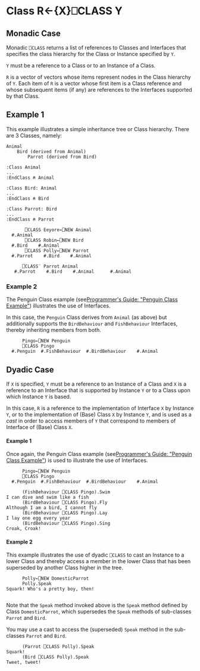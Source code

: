 <!-- Hidden search keywords -->
<div style="display: none;">
  ⎕CLASS CLASS
</div>






<h1 class="heading"><span class="name">Class</span> <span class="command">R←{X}⎕CLASS Y</span></h1>


## Monadic Case


Monadic `⎕CLASS` returns a list of references to Classes and Interfaces that specifies the class hierarchy for the Class or Instance specified by `Y`.


`Y` must be a reference to a Class or to an Instance of a Class.


`R` is a vector of vectors whose items represent nodes in the Class hierarchy of `Y`. Each item of `R` is a vector whose first item is a Class reference and whose subsequent items (if any) are references to the Interfaces supported by that Class.



## Example 1


This example illustrates a simple inheritance tree or Class hierarchy. There are 3 Classes, namely:
```apl
Animal
    Bird (derived from Animal)
        Parrot (derived from Bird)

:Class Animal
...
:EndClass ⍝ Animal
 
:Class Bird: Animal
...
:EndClass ⍝ Bird
 
:Class Parrot: Bird
...
:EndClass ⍝ Parrot

```
```apl
       ⎕CLASS Eeyore←⎕NEW Animal
  #.Animal  
       ⎕CLASS Robin←⎕NEW Bird
  #.Bird    #.Animal  
       ⎕CLASS Polly←⎕NEW Parrot
  #.Parrot    #.Bird    #.Animal
 
      ⎕CLASS¨ Parrot Animal
   #.Parrot    #.Bird    #.Animal      #.Animal
```



### Example 2


The Penguin Class example (see[Programmer's Guide: "Penguin Class Example"](../../../programming-reference-guide/object-oriented-programming/interfaces/interface-example)) illustrates the use of Interfaces.


In this case, the `Penguin` Class derives from `Animal` (as above) but additionally supports the `BirdBehaviour` and `FishBehaviour` Interfaces, thereby inheriting members from both.
```apl
      Pingo←⎕NEW Penguin
      ⎕CLASS Pingo
  #.Penguin  #.FishBehaviour  #.BirdBehaviour    #.Animal
```



## Dyadic Case


If `X` is specified, `Y` must be a reference to an Instance of a Class and `X` is a reference to an Interface that is supported by Instance `Y` or to a Class upon which Instance `Y` is based.


In this case, `R` is a reference to the implementation of Interface `X` by Instance `Y`, or to the implementation of (Base) Class `X` by Instance `Y`, and is used as a *cast* in order to access members of `Y` that correspond to members of Interface of (Base) Class `X`.



#### Example 1


Once again, the Penguin Class example (see[Programmer's Guide: "Penguin Class Example"](../../../programming-reference-guide/object-oriented-programming/interfaces/interface-example)) is used to illustrate the use of Interfaces.
```apl
      Pingo←⎕NEW Penguin
      ⎕CLASS Pingo
  #.Penguin  #.FishBehaviour  #.BirdBehaviour    #.Animal
 
      (FishBehaviour ⎕CLASS Pingo).Swim
I can dive and swim like a fish
      (BirdBehaviour ⎕CLASS Pingo).Fly
Although I am a bird, I cannot fly
      (BirdBehaviour ⎕CLASS Pingo).Lay
I lay one egg every year          
      (BirdBehaviour ⎕CLASS Pingo).Sing
Croak, Croak!           
```



#### Example 2


This example illustrates the use of dyadic `⎕CLASS` to cast an Instance to a lower Class and thereby access a member in the lower Class that has been superseded by another Class higher in the tree.
```apl
      Polly←⎕NEW DomesticParrot
      Polly.Speak
Squark! Who's a pretty boy, then!
 
```



Note that the `Speak` method invoked above is the `Speak` method defined by Class `DomesticParrot`, which supersedes the `Speak` methods of sub-classes `Parrot` and `Bird`.



You may use a cast to access the (superseded) `Speak` method in the sub-classes `Parrot` and `Bird`.
```apl
      (Parrot ⎕CLASS Polly).Speak
Squark!
      (Bird ⎕CLASS Polly).Speak
Tweet, tweet!
```




